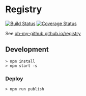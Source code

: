 # Registry

[![Build Status](https://travis-ci.org/oh-my-github/registry.svg?branch=develop)](https://travis-ci.org/oh-my-github/registry) [![Coverage Status](https://coveralls.io/repos/github/oh-my-github/web-service/badge.svg?branch=develop)](https://coveralls.io/github/oh-my-github/web-service?branch=develop)

See [oh-my-github.github.io/registry](http://oh-my-github.github.io/registry)

## Development

```console
> npm install
> npm start -s
```

### Deploy

```console
> npm run publish
```

